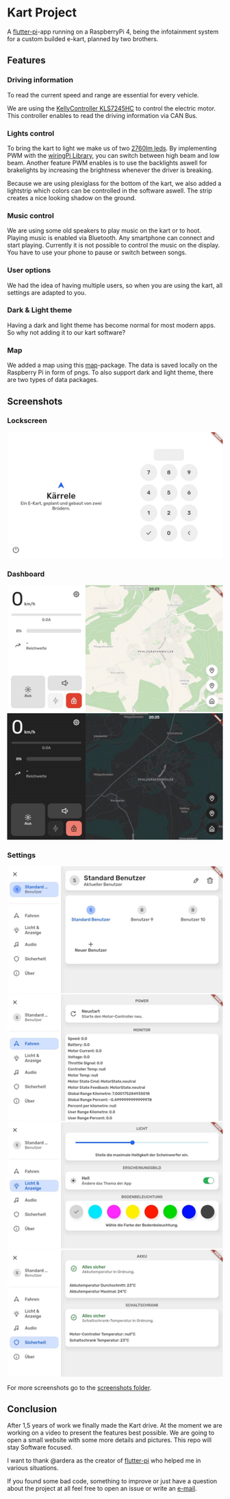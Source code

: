 # Kart Project

A [flutter-pi](https://github.com/ardera/flutter-pi)-app running on a RaspberryPi 4, being the infotainment system for a custom builded e-kart,
planned by two brothers.

## Features

### Driving information

To read the current speed and range are essential for every vehicle.

We are using the [KellyController KLS7245HC](https://kellycontroller.com/shop/kls-h/) to control the electric motor. This controller enables to read the driving information via CAN Bus.

### Lights control

To bring the kart to light we make us of two [2760lm leds](https://www.leds.de/nichia-nfcwl060b-v2-chip-on-board-modul-2760lm-5000k-cri-80-30608.html). By implementing PWM with the [wiringPi Library](http://wiringpi.com), you can switch between high beam and low beam.
Another feature PWM enables is to use the backlights aswell for brakelights by increasing the brightness whenever the driver is breaking.

Because we are using plexiglass for the bottom of the kart, we also added a lightstrip which colors can be controlled in the software aswell. The strip creates a nice looking shadow on the ground.

### Music control

We are using some old speakers to play music on the kart or to hoot. Playing music is enabled via Bluetooth. Any smartphone can connect and start playing. Currently it is not possible to control the music on the display. You have to use your phone to pause or switch between songs.

### User options

We had the idea of having multiple users, so when you are using the kart, all settings are adapted to you.

### Dark & Light theme

Having a dark and light theme has become normal for most modern apps. So why not adding it to our kart software?

### Map

We added a map using this [map](https://pub.dev/packages/map)-package. The data is saved locally on the Raspberry Pi in form of pngs. To also support dark and light theme, there are two types of data packages.

## Screenshots

### Lockscreen

![lightmode_lockscreen](./screenshots/lightmode_lockscreen.jpg)

### Dashboard

![lightmode_dashboard](./screenshots/lightmode_dashboard.jpg)
![darkmode_dashboard](./screenshots/darkmode_dashboard.jpg)

### Settings

![lightmode_settings_users](./screenshots/lightmode_settings_users.jpg)
![lightmode_settings_driving](./screenshots/lightmode_settings_driving.jpg)
![lightmode_settings_light](./screenshots/lightmode_settings_light.jpg)
![lightmode_settings_safety](./screenshots/lightmode_settings_safety.jpg)

For more screenshots go to the [screenshots folder](https://github.com/matzesoft/kart-project/tree/master/screenshots).

## Conclusion

After 1,5 years of work we finally made the Kart drive. At the moment we are working on a video to present the features best possible. We are going to open a small website with some more details and pictures. This repo will stay Software focused.

I want to thank @ardera as the creator of [flutter-pi](https://github.com/ardera/flutter-pi) who helped me in various situations.

If you found some bad code, something to improve or just have a question about the project at all feel free to open an issue or write an [e-mail](mailto:matzesoft@gmail.com).
